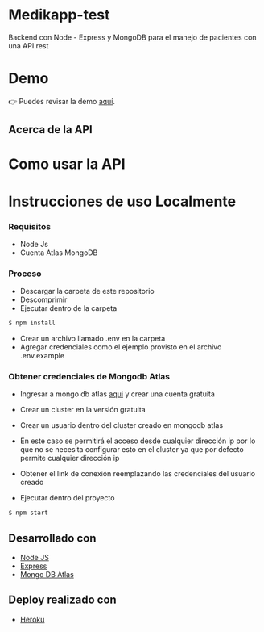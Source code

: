 # Medikapp-test

Backend con Node - Express y MongoDB para el manejo de pacientes con una API rest

# Demo

👉 Puedes revisar la demo <a href="https://medik-app-test.herokuapp.com/">aquí</a>.
<br>

## Acerca de la API

# Como usar la API

# Instrucciones de uso Localmente

### Requisitos

- Node Js
- Cuenta Atlas MongoDB

### Proceso

- Descargar la carpeta de este repositorio
- Descomprimir
- Ejecutar dentro de la carpeta

```sh
$ npm install
```

- Crear un archivo llamado .env en la carpeta
- Agregar credenciales como el ejemplo provisto en el archivo .env.example

### Obtener credenciales de Mongodb Atlas

- Ingresar a mongo db atlas [aqui](https://www.mongodb.com/cloud/atlas) y crear una cuenta gratuita
- Crear un cluster en la versión gratuita
- Crear un usuario dentro del cluster creado en mongodb atlas
- En este caso se permitirá el acceso desde cualquier dirección ip por lo que no se necesita configurar esto en el cluster ya que por defecto permite cualquier dirección ip
- Obtener el link de conexión reemplazando las credenciales del usuario creado

- Ejecutar dentro del proyecto

```sh
$ npm start
```

## Desarrollado con

- [Node JS](https://es.reactjs.org/)
- [Express](https://react-icons.github.io/react-icons)
- [Mongo DB Atlas](https://github.com/axios/axios)

## Deploy realizado con

- [Heroku](https://electron.atom.io)
